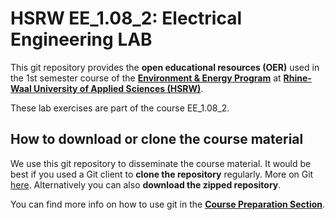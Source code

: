 # HSRW EE_1.08_2: Electrical Engineering LAB

This git repository provides the **open educational resources (OER)** used in the 1st semester course of the [**Environment & Energy Program**](https://www.hochschule-rhein-waal.de/en/faculties/communication-and-environment/degree-programmes/bachelor-degree-programmes/environment-and) at [**Rhine-Waal University of Applied Sciences (HSRW)**](https://www.hsrw.eu/). 

These lab exercises are part of the course EE_1.08_2.

## How to download or clone the course material 

We use this git repository to disseminate the course material. It would be best if you used a Git client to **clone the repository** regularly. More on Git [here](./eeng0020_LAB_Course_Preparation/git.md). Alternatively you can also **download the zipped repository**.<br>



You can find more info on how to use git in the [**Course Preparation Section**](./eeng0020_LAB_Course_Preparation/README.md).
